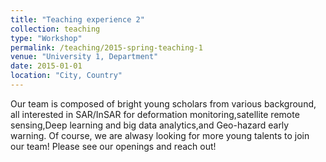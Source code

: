 ```yaml
---
title: "Teaching experience 2"
collection: teaching
type: "Workshop"
permalink: /teaching/2015-spring-teaching-1
venue: "University 1, Department"
date: 2015-01-01
location: "City, Country"
---
```

Our team is composed of bright young scholars from various background, all interested in SAR/InSAR for deformation monitoring,satellite remote sensing,Deep learning and big data analytics,and Geo-hazard early warning. Of course, we are alwasy looking for more young talents to join our team! Please see our openings and reach out!
